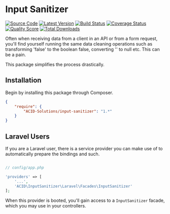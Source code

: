 # Input Sanitizer

[![Source Code](https://img.shields.io/badge/source-ACID--Solutions%2Finput--sanitizer-blue.svg)](https://github.com/ACID-Solutions/input-sanitizer)
[![Latest Version](https://img.shields.io/github/release/ACID-Solutions/input-sanitizer.svg?style=flat-square)](https://github.com/ACID-Solutions/input-sanitizer/releases)
[![Build Status](https://img.shields.io/travis/ACID-Solutions/input-sanitizer.svg?style=flat-square)](https://travis-ci.org/ACID-Solutions/input-sanitizer)
[![Coverage Status](https://img.shields.io/scrutinizer/coverage/g/ACID-Solutions/input-sanitizer.svg?style=flat-square)](https://scrutinizer-ci.com/g/ACID-Solutions/input-sanitizer/code-structure)
[![Quality Score](https://img.shields.io/scrutinizer/g/ACID-Solutions/input-sanitizer.svg?style=flat-square)](https://scrutinizer-ci.com/g/ACID-Solutions/input-sanitizer)
[![Total Downloads](https://img.shields.io/packagist/dt/ACID-Solutions/input-sanitizer.svg?style=flat-square)](https://packagist.org/packages/ACID-Solutions/input-sanitizer)

Often when receiving data from a client in an API or from a form request, you'll find yourself running the same data
cleaning operations such as transforming 'false' to the boolean false, converting '' to null etc. This can be a pain.

This package simplifies the process drastically.

## Installation

Begin by installing this package through Composer.

```json
{
    "require": {
        "ACID-Solutions/input-sanitizer": "1.*"
    }
}
```

## Laravel Users

If you are a Laravel user, there is a service provider you can make use of to automatically prepare the bindings and
such.

```php

// config/app.php

'providers' => [
    '...',
    'ACID\InputSanitizer\Laravel\Facades\InputSanitizer'
];
```

When this provider is booted, you'll gain access to a `InputSanitizer` facade, which you may use in your controllers.

